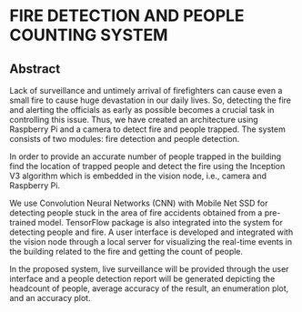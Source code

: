 # FIRE DETECTION AND PEOPLE COUNTING SYSTEM

## Abstract



Lack of surveillance and untimely arrival of firefighters can cause even a small fire to cause huge devastation in our daily lives. So, detecting the fire and alerting the officials as early as possible becomes a crucial task in controlling this issue. Thus, we have created an architecture using Raspberry Pi and a camera to detect fire and people trapped. The system consists of two modules: fire detection and people detection.

In order to provide an accurate number of people trapped in the building find the location of trapped people and detect the fire using the Inception V3 algorithm which is embedded in the vision node, i.e., camera and Raspberry Pi. 

We use Convolution Neural Networks (CNN) with Mobile Net SSD for detecting people stuck in the area of fire accidents obtained from a pre-trained model. TensorFlow package is also integrated into the system for detecting people and fire. A user interface is developed and integrated with the vision node through a local server for visualizing the real-time events in the building related to the fire and getting the count of people. 

In the proposed system, live surveillance will be provided through the user interface and a people detection report will be generated depicting the headcount of people, average accuracy of the result, an enumeration plot, and an accuracy plot.


